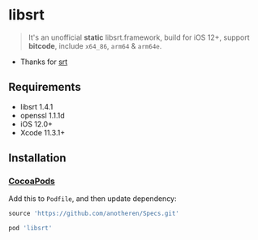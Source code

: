 # libsrt

> It's an unofficial **static** libsrt.framework, build for iOS 12+, support **bitcode**, include `x64_86`, `arm64` & `arm64e`.

* Thanks for [srt](https://github.com/Haivision/srt)

## Requirements

- libsrt 1.4.1
- openssl 1.1.1d
- iOS 12.0+
- Xcode 11.3.1+

## Installation

### [CocoaPods](https://guides.cocoapods.org/using/using-cocoapods.html)

Add this to `Podfile`, and then update dependency:

```ruby
source 'https://github.com/anotheren/Specs.git'

pod 'libsrt'
```
